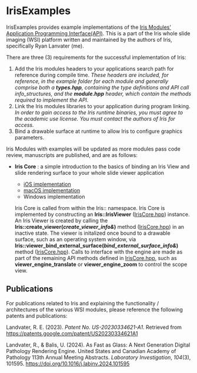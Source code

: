 # IrisExamples

IrisExamples provides example implementations of the [Iris Modules' Application Programming Interface(API)](https://ryanlandvater.github.io). 
This is a part of the Iris whole slide imaging (WSI) platform written and maintained by the authors of Iris, specifically Ryan Lanvater (me). 

There are three (3) requirements for the successful implementation of Iris:

1. Add the Iris modules headers to your applications search path for reference during compile time. *These headers are included, for reference, in the example folder for each module and generally comprise both a **types.hpp**, containing the type definitions and API call info_structures, and the **module.hpp** header, which contain the methods required to implement the API.* 
2. Link the Iris modules libraries to your application during program linking. *In order to gain access to the Iris runtime binaries, you must agree to the academic use license. You must contact the authors of Iris for access.*
3. Bind a drawable surface at runtime to allow Iris to configure graphics parameters. 

Iris Modules with examples will be updated as more modules pass code review, manuscripts are published, and are as follows:

 - **Iris Core** : a simple introduction to the basics of binding an Iris View and slide rendering surface to your whole slide viewer application
	 - [iOS implementation](./IrisCore/iOS/)
	 - [macOS implementation](./IrisCore/macOS/)
	 - Windows implementation
	 
	Iris Core is called from within the Iris:: namespace. Iris Core is implemented by constructing an **Iris::IrisViewer** ([IrisCore.hpp](IrisCore/IrisCore.hpp)) instance. An Iris Viewer is created by calling the **Iris::create_viewer(*create_viewer_info&*)** method ([IrisCore.hpp](IrisCore/IrisCore.hpp)) in an inactive state. The viewer is initalized once bound to a drawable surface, such as an operating system window, via **Iris::viewer_bind_external_surface(*bind_external_surface_info&*)** method ([IrisCore.hpp](IrisCore/IrisCore.hpp)). Calls to interface with the engine are made as part of the remaining API methods defined in [IrisCore.hpp](IrisCore/IrisCore.hpp), such as **viewer_engine_translate** or **viewer_engine_zoom** to control the scope view.

## Publications
For publications related to Iris and explaining the functionality / architectures of the various WSI modules, please reference the following patents and publications:

Landvater, R. E. (2023).  _Patent No. US-20230334621-A1_. Retrieved from https://patents.google.com/patent/US20230334621A1

Landvater, R., & Balis, U. (2024). As Fast as Glass: A Next Generation Digital Pathology Rendering Engine. United States and Canadian Academy of Pathology 113th Annual Meeting Abstracts.  _Laboratory Investigation_,  _104_(3), 101595. https://doi.org/10.1016/j.labinv.2024.101595
